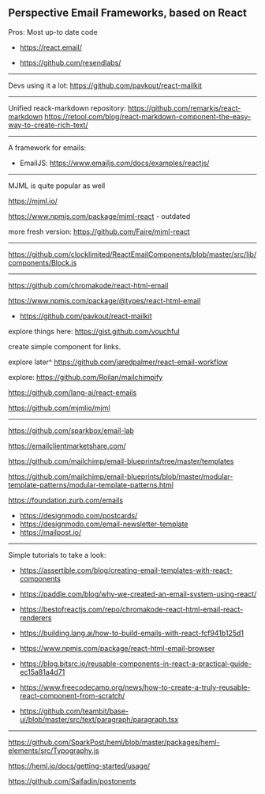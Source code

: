 ## Perspective Email Frameworks, based on React

Pros: Most up-to date code

- https://react.email/

- https://github.com/resendlabs/

---

Devs using it a lot: https://github.com/pavkout/react-mailkit

---

Unified reack-markdown repository: https://github.com/remarkjs/react-markdown
https://retool.com/blog/react-markdown-component-the-easy-way-to-create-rich-text/

---
 A framework for emails: 
- EmailJS: https://www.emailjs.com/docs/examples/reactjs/

---

MJML is quite popular as well

https://mjml.io/

https://www.npmjs.com/package/mjml-react - outdated

more fresh version: https://github.com/Faire/mjml-react

---

https://github.com/clocklimited/ReactEmailComponents/blob/master/src/lib/components/Block.js

---

https://github.com/chromakode/react-html-email

https://www.npmjs.com/package/@types/react-html-email



- https://github.com/pavkout/react-mailkit


explore things here: https://gist.github.com/vouchful


create simple component for links.

explore later^ https://github.com/jaredpalmer/react-email-workflow

explore: https://github.com/Roilan/mailchimpify

https://github.com/lang-ai/react-emails

https://github.com/mjmlio/mjml



---


https://github.com/sparkbox/email-lab

https://emailclientmarketshare.com/

https://github.com/mailchimp/email-blueprints/tree/master/templates

https://github.com/mailchimp/email-blueprints/blob/master/modular-template-patterns/modular-template-patterns.html

https://foundation.zurb.com/emails



- https://designmodo.com/postcards/
- https://designmodo.com/email-newsletter-template
- https://mailpost.io/

---

Simple tutorials to take a look:
- https://assertible.com/blog/creating-email-templates-with-react-components
- https://paddle.com/blog/why-we-created-an-email-system-using-react/
- https://bestofreactjs.com/repo/chromakode-react-html-email-react-renderers
- https://building.lang.ai/how-to-build-emails-with-react-fcf941b125d1



- https://www.npmjs.com/package/react-html-email-browser


- https://blog.bitsrc.io/reusable-components-in-react-a-practical-guide-ec15a81a4d71
- https://www.freecodecamp.org/news/how-to-create-a-truly-reusable-react-component-from-scratch/
- https://github.com/teambit/base-ui/blob/master/src/text/paragraph/paragraph.tsx


---

https://github.com/SparkPost/heml/blob/master/packages/heml-elements/src/Typography.js

https://heml.io/docs/getting-started/usage/



https://github.com/Saifadin/postonents

